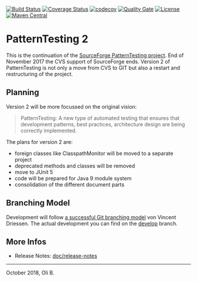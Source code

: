 [![Build Status](https://travis-ci.org/oboehm/PatternTesting2.svg?branch=develop)](https://travis-ci.org/oboehm/PatternTesting2)
[![Coverage Status](https://coveralls.io/repos/github/oboehm/PatternTesting2/badge.svg?branch=develop)](https://coveralls.io/github/oboehm/PatternTesting2)
[![codecov](https://codecov.io/gh/oboehm/PatternTesting2/branch/develop/graph/badge.svg)](https://codecov.io/gh/oboehm/PatternTesting2/branch/develop)
[![Quality Gate](https://sonarcloud.io/api/project_badges/measure?metric=alert_status&project=org.patterntesting:patterntesting-parent)](https://sonarcloud.io/dashboard?id=org.patterntesting%3Apatterntesting-parent)
[![License](https://img.shields.io/badge/License-Apache%202.0-blue.svg)](http://www.apache.org/licenses/LICENSE-2.0.html)
[![Maven Central](https://maven-badges.herokuapp.com/maven-central/org.patterntesting/patterntesting-parent/badge.svg)](https://maven-badges.herokuapp.com/maven-central/org.patterntesting/patterntesting-parent)

# PatternTesting 2

This is the continuation of the [SourceForge PatternTesting project](https://sourceforge.net/projects/patterntesting/).
End of November 2017 the CVS support of SourceForge ends.
Version 2 of PatternTesting is not only a move from CVS to GIT but also a restart and restructuring of the project.


## Planning

Version 2 will be more focussed on the original vision:

> PatternTesting:
> A new type of automated testing that ensures that development patterns, best practices, architecture design are being correctly implemented.

The plans for version 2 are:

* foreign classes like ClasspathMonitor will be moved to a separate project
* deprecated methods and classes will be removed
* move to JUnit 5
* code will be prepared for Java 9 module system
* consolidation of the different document parts


## Branching Model

Development will follow [a successful Git branching model](http://nvie.com/posts/a-successful-git-branching-model/) von Vincent Driessen.
The actual development you can find on the [develop](https://github.com/oboehm/PatternTesting2/tree/develop) branch.


## More Infos

* Release Notes: [doc/release-notes](doc/release-notes.adoc)

---
October 2018,
Oli B.
